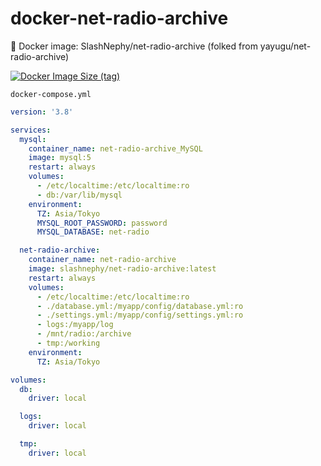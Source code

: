 # docker-net-radio-archive
🐋 Docker image: SlashNephy/net-radio-archive (folked from yayugu/net-radio-archive)

[![Docker Image Size (tag)](https://img.shields.io/docker/image-size/slashnephy/net-radio-archive/latest)](https://hub.docker.com/r/slashnephy/net-radio-archive)

`docker-compose.yml`

```yml
version: '3.8'

services:
  mysql:
    container_name: net-radio-archive_MySQL
    image: mysql:5
    restart: always
    volumes:
      - /etc/localtime:/etc/localtime:ro
      - db:/var/lib/mysql
    environment:
      TZ: Asia/Tokyo
      MYSQL_ROOT_PASSWORD: password
      MYSQL_DATABASE: net-radio

  net-radio-archive:
    container_name: net-radio-archive
    image: slashnephy/net-radio-archive:latest
    restart: always
    volumes:
      - /etc/localtime:/etc/localtime:ro
      - ./database.yml:/myapp/config/database.yml:ro
      - ./settings.yml:/myapp/config/settings.yml:ro
      - logs:/myapp/log
      - /mnt/radio:/archive
      - tmp:/working
    environment:
      TZ: Asia/Tokyo

volumes:
  db:
    driver: local

  logs:
    driver: local

  tmp:
    driver: local
```

